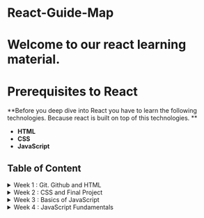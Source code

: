 # React-Guide-Map

# Welcome to our react learning material. 

# Prerequisites to React 

**Before you deep dive into React you have to learn the following technologies. Because react is built on top of this technologies.
**
- **HTML**
- **CSS**
- **JavaScript**

## Table of Content 
<!-- Week 1 Task -->

 <details>
 <summary>
 Week 1 : Git. Github and HTML 
 </summary>
<blockquote>

  <details>
 <summary>
  Day 1
 </summary>
<blockquote>

  - [Required Tools to install](Html-css/tool-installation.md)
  - [Git and Github](git-github/git-github.md)
  - [How to create github account?](https://www.youtube.com/watch?v=QUtk-Uuq9nE)
  - [Git tutorial](https://www.youtube.com/watch?v=DuQKrTweWA4&list=PLkEZWD8wbltmcZQaA0ism9k2E6MGRnHZ7)
  - [Introduction to Git and GitHub in Amharic](https://www.youtube.com/watch?v=bkf25KnxGFw&list=PL66Ka1SSCmtHMuXlmBSi0POcE7i0ui7d2)
  </blockquote>
 </details>
 <details>
 <summary>
 Day 2
 </summary>
<blockquote>

- [How to upload a project to github](https://www.youtube.com/watch?v=3Tn58KQvWtU)
- [HTML Sematics](Html-css/html.md)
- [The box model](Html-css/box-model.md)
</blockquote>
  
 </details>

 <details>
 <summary>
 Day 3
 </summary>
<blockquote>

- [The CSS box model](https://css-tricks.com/the-css-box-model/)
- [CSS Box model video](https://www.youtube.com/watch?v=rIO5326FgPE)

</blockquote>
  
 </details>

 <details>
 <summary>
 Day 4
 </summary>
<blockquote>

-  HTML Form 
   - [HTML form](https://developer.mozilla.org/en-US/docs/Learn/Forms/Your_first_form)
  - [Building forms](https://learn.shayhowe.com/html-css/building-forms/)
  -  [Client-side form validation](https://developer.mozilla.org/en-US/docs/Learn/Forms/Form_validation#using_built-in_form_validation)
</blockquote>

 </details>

<details>
 <summary>
 Day 5
 </summary>
<blockquote>

- [CSS Flex box model](Html-css/box-model.md)
- [A Complete guide to flexbox](https://css-tricks.com/snippets/css/a-guide-to-flexbox/)
  
</blockquote>

 </details>

 <details>
 <summary>
 Day 6
 </summary>
<blockquote>

- [20' flexbox video tutorial](https://www.youtube.com/watch?v=JJSoEo8JSnc)
  - [*Please build website using CSS Flexbox*](https://www.youtube.com/watch?v=SP1QMG6WPNk)
  
</blockquote>

 </details>

 <details>
 <summary>
 Day 7
 </summary>
<blockquote>

- [CSS Grid](Html-css/cssgrid.md)
- [A Complete guide to grid](https://css-tricks.com/snippets/css/complete-guide-grid/)

</blockquote>

 </details>

</blockquote>

 </details>
<!-- Week 2 Task -->
<details>
 <summary>
 Week 2 : CSS and Final Project 
 </summary>
<blockquote>
<!-- Week 2 Day 1 -->
<details>
 <summary>
 Day 1
 </summary>
<blockquote>

- [CSS grid with 18 minutes video](https://www.youtube.com/watch?v=9zBsdzdE4sM)
- [*Please Build a Responsive Grid CSS Website*](https://www.youtube.com/watch?v=moBhzSC455o)
</blockquote>

 </details>
 <!-- Week 2 Day 2 -->
 <details>
 <summary>
 Day 2
 </summary>
<blockquote>

- [Floats and Positioning](Html-css/floats-and-positioning.md)
- [How CSS float and clear works ](https://www.youtube.com/watch?v=LrdkRMZhgZg)
- [How CSS position works](https://www.youtube.com/watch?v=h_Smqpqs_1k)
</blockquote>

 </details>

 <!-- Week 2 Day 3 -->
 <details>
 <summary>
 Day 3
 </summary>
<blockquote>

- [CSS media queries](https://zellwk.com/blog/how-to-write-mobile-first-css/)
- [A Complete guide to CSS media queries](https://css-tricks.com/a-complete-guide-to-css-media-queries/)
- [CSS media queries video tutorial](https://www.youtube.com/watch?v=69IbzTWg5PM)

</blockquote>

 </details>

  <!-- Week 2 Day 4 -->
 <details>
 <summary>
 Day 4
 </summary>
<blockquote>
Animations and transitions

- [Learn CSS Animations](https://www.youtube.com/watch?v=YszONjKpgg4)
- [Learn CSS Transitions](https://www.youtube.com/watch?v=rzD-cPhq02E)

</blockquote>

 </details>

 <!-- Week 2 Day 5-->
 <details>
 <summary>
 Day 5 : Project
 </summary>
<blockquote>
CSS and HTML Project 

- [Project description](project/HTML-CSS-project1.md)


</blockquote>

 </details>

 <!-- Week 2 Day 6-->
 <details>
 <summary>
 Day 6 : Project change 
 </summary>
<blockquote>

Finalize your Day 5 project and submit through google form. 

</blockquote>

 </details>

 <!-- Week 2 Day 7-->
 <details>
 <summary>
 Day 7 : Take Break
 </summary>
<blockquote>

Congradulation! You did great work so far. Enjoy your break!

</blockquote>

 </details>

</blockquote>
</details>

<!-- Week 3 -->
<details>
 <summary>
 Week 3 : Basics of JavaScript 
 </summary>
<blockquote>

> On learning this javasipt topic I would recommened you to use online JavaScript editor called [replit](https://replit.com/)

<!-- Week 3 Day 1-->
 <details>
 <summary>
 Day 1 : Introduction and Condational statement
 </summary>
<blockquote>

- [What is JavaScript](https://www.javascripttutorial.net/what-is-javascript/)
- [If statement](https://www.javascripttutorial.net/javascript-if/)
- [if else](https://www.javascripttutorial.net/javascript-if-else/)
</blockquote>
 </details>

 <!-- Week 3 Day 2-->
 <details>
 <summary>
 Day 2 : Condational Statements
 </summary>
<blockquote>

- [if else if](https://www.javascripttutorial.net/javascript-if-else-if/)
- [Ternary Operator (:?)](https://www.javascripttutorial.net/javascript-ternary-operator/)
- [switch case](https://www.javascripttutorial.net/javascript-switch-case/) 
</blockquote>
 </details>

 <!-- Week 3 Day 3-->
 <details>
 <summary>
 Day 3 : Looping Statements
 </summary>
<blockquote>

- [While loop](https://www.javascripttutorial.net/javascript-while-loop/)
  - [do while loop](https://www.javascripttutorial.net/javascript-do-while/)
</blockquote>
 </details>

  <!-- Week 3 Day 4-->
 <details>
 <summary>
 Day 4 : Looping Statements
 </summary>
<blockquote>

- [for loop](https://www.javascripttutorial.net/javascript-for-loop/)
- [Comma](https://www.javascripttutorial.net/javascript-comma-operator/)
- > [JavaScript flow of control video tutorial](https://www.youtube.com/watch?v=JloLGV9DmtQ)
</blockquote>
 </details>

 <!-- Week 3 Day 5-->
 <details>
 <summary>
 Day 5 : JavaScript Operators
 </summary>
<blockquote>

- [Unary Operators](https://www.javascripttutorial.net/javascript-unary-operators/)
- [Comparison Operators](https://www.javascripttutorial.net/javascript-comparison-operators/)
- [Logical Operators](https://www.javascripttutorial.net/javascript-logical-operators/)

</blockquote>
 </details>

  <!-- Week 3 Day 6-->
 <details>
 <summary>
 Day 6 : JavaScript Operators
 </summary>
<blockquote>

  - [Nullish Coalescing Operator](https://www.javascripttutorial.net/es-next/javascript-nullish-coalescing-operator/)
  - [JavaScript Tutorial | Operators video tutorial](https://www.youtube.com/watch?v=ULNJSTSJc7s)
</blockquote>
 </details>

 <!-- Week 3 Day 7-->
 <details>
 <summary>
 Day 7 : JavaScript Syntax, variables
 </summary>
<blockquote>

  - [JavaScript Syntax](https://www.javascripttutorial.net/javascript-syntax/)
  - [JavaScript Variables](https://www.javascripttutorial.net/javascript-variables/)
  - [Data Types](https://www.javascripttutorial.net/javascript-data-types/)
</blockquote>
 </details>


</blockquote>

</details>
<details>
 <summary>
 Week 4 : JavaScript Fundamentals
 </summary>
<blockquote>

 <!-- Week 4 Day 1-->
 <details>
 <summary>
 Day 1 : JavaScript Object
 </summary>
<blockquote>

  - [JavaScript Objects](https://www.javascripttutorial.net/javascript-objects/)
  - [JavaScript object video tutorial 1](https://www.youtube.com/watch?v=X0ipw1k7ygU)
  - [Javascript Objects video tutorial 2](https://www.youtube.com/watch?v=S1dWe3f2zm0)
</blockquote>
 </details>

  <!-- Week 4 Day 2-->
 <details>
 <summary>
 Day 2 : JavaScript Object methods
 </summary>
<blockquote>

  - [Object Methods](https://www.javascripttutorial.net/javascript-object-methods/)
  - [Constructor Functions](https://www.javascripttutorial.net/javascript-constructor-function/)
  - [Object Properties](https://www.javascripttutorial.net/javascript-object-properties/)
</blockquote>
 </details>

  <!-- Week 4 Day 3-->
 <details>
 <summary>
 Day 3 : JavaScript Object methods
 </summary>
<blockquote>

- [For…in Loop](https://www.javascripttutorial.net/javascript-for-in/)
- [JavaScript Object.values()](https://www.javascripttutorial.net/es-next/javascript-object-values/)
- [`this` keyword in object](https://www.javascripttutorial.net/javascript-this/)
</blockquote>
 </details>

  <!-- Week 4 Day 4-->
 <details>
 <summary>
 Day 4 : JavaScript Array
 </summary>
<blockquote>

- [JavaScript Arrays](https://www.javascripttutorial.net/javascript-array/)
- [JavaScript Array Methods Practice video](https://www.youtube.com/watch?v=3LOEGS4qcRM&list=PLDlWc9AfQBfZGZXFb_1tcRKwtCavR7AfT)
</blockquote>
 </details>

<!-- Week 4 Day 5-->
 <details>
 <summary>
 Day 5 : JavaScript Functions
 </summary>
<blockquote>

- [JavaScript Function video tutorial 1](https://www.youtube.com/watch?v=N8ap4k_1QEQ)
- [JavaScript Function video tutorial 2](https://www.youtube.com/watch?v=xUI5Tsl2JpY)
- [Functions](https://www.javascripttutorial.net/javascript-function/)
  
</blockquote>
 </details>

 <!-- Week 4 Day 6-->
 <details>
 <summary>
 Day 6 : JavaScript Arrow Functions
 </summary>
<blockquote>

- [Anonymous Functions](https://www.javascripttutorial.net/javascript-anonymous-functions/)
- [Understanding Pass-By-Value in JavaScript](https://www.javascripttutorial.net/javascript-pass-by-value/)
- [Default Parameters](https://www.javascripttutorial.net/es6/javascript-default-parameters/)
  
</blockquote>
 </details>

</blockquote>
</details>

  
  
  












  
